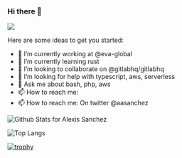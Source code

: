 ### Hi there 👋
![](https://komarev.com/ghpvc/?username=aasanchez&style=flat-square)

Here are some ideas to get you started:

- 🔭 I’m currently working at @eva-global
- 🌱 I’m currently learning rust
- 👯 I’m looking to collaborate on @gitlabhq/gitlabhq
- 🤔 I’m looking for help with typescript, aws, serverless
- 💬 Ask me about bash, php, aws
- 📫 How to reach me: 
- 📫 How to reach me: On twitter @aasanchez

![Github Stats for Alexis Sanchez](https://github-readme-stats.vercel.app/api?username=aasanchez&show_icons=true&hide_border=true&count_private=true)

![Top Langs](https://github-readme-stats.vercel.app/api/top-langs/?username=aasanchez&layout=compact&hide_border=true)

[![trophy](https://github-profile-trophy.vercel.app/?username=aasanchez&column=4&margin-w=15&margin-h=15&no-frame=true&theme=flat)](https://github.com/ryo-ma/github-profile-trophy)
